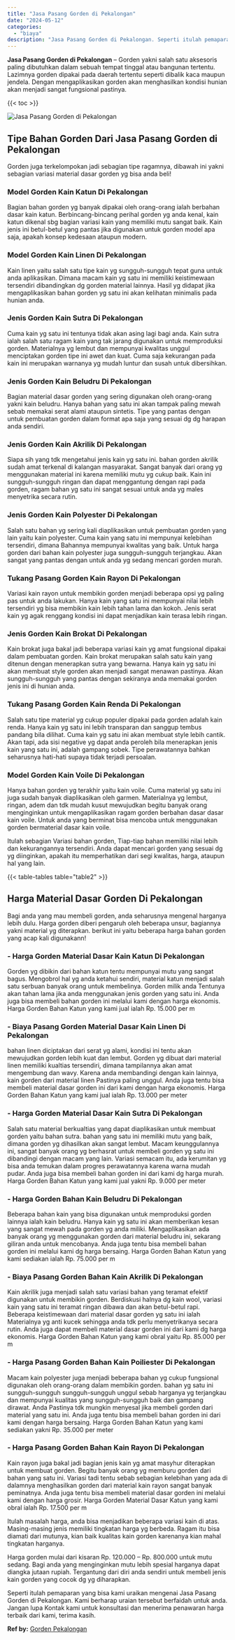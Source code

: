 ```yaml
---
title: "Jasa Pasang Gorden di Pekalongan"
date: "2024-05-12"
categories: 
  - "biaya"
description: "Jasa Pasang Gorden di Pekalongan. Seperti itulah pemaparan yang bisa kami uraikan mengenai Jasa Pasang Gorden di Pekalongan. Kami berharap uraian tersebut be..."
---
```


**Jasa Pasang Gorden di Pekalongan** – Gorden yakni salah satu aksesoris paling dibutuhkan dalam sebuah tempat tinggal atau bangunan tertentu. Lazimnya gorden dipakai pada daerah tertentu seperti dibalik kaca maupun jendela. Dengan mengaplikasikan gorden akan menghasilkan kondisi hunian akan menjadi sangat fungsional pastinya.

{{< toc >}}

![Jasa Pasang Gorden di Pekalongan](/images/pasang-gorden-murah10.png)

## Tipe Bahan Gorden Dari Jasa Pasang Gorden di Pekalongan

Gorden juga terkelompokan jadi sebagian tipe ragamnya, dibawah ini yakni sebagian variasi material dasar gorden yg bisa anda beli!

### Model Gorden Kain Katun Di Pekalongan

Bagian bahan gorden yg banyak dipakai oleh orang-orang ialah berbahan dasar kain katun. Berbincang-bincang perihal gorden yg anda kenal, kain katun dikenal sbg bagian variasi kain yang memiliki mutu sangat baik. Kain jenis ini betul-betul yang pantas jika digunakan untuk gorden model apa saja, apakah konsep kedesaan ataupun modern.

### Model Gorden Kain Linen Di Pekalongan

Kain linen yaitu salah satu tipe kain yg sungguh-sungguh tepat guna untuk anda aplikasikan. Dimana macam kain yg satu ini memiliki keistimewaan tersendiri dibandingkan dg gorden material lainnya. Hasil yg didapat jika mengaplikasikan bahan gorden yg satu ini akan kelihatan minimalis pada hunian anda.

### Jenis Gorden Kain Sutra Di Pekalongan

Cuma kain yg satu ini tentunya tidak akan asing lagi bagi anda. Kain sutra ialah salah satu ragam kain yang tak jarang digunakan untuk memproduksi gorden. Materialnya yg lembut dan mempunyai kwalitas unggul menciptakan gorden tipe ini awet dan kuat. Cuma saja kekurangan pada kain ini merupakan warnanya yg mudah luntur dan susah untuk dibersihkan.

### Jenis Gorden Kain Beludru Di Pekalongan

Bagian material dasar gorden yang sering digunakan oleh orang-orang yakni kain beludru. Hanya bahan yang satu ini akan tampak paling mewah sebab memakai serat alami ataupun sintetis. Tipe yang pantas dengan untuk pembuatan gorden dalam format apa saja yang sesuai dg dg harapan anda sendiri.

### Jenis Gorden Kain Akrilik Di Pekalongan

Siapa sih yang tdk mengetahui jenis kain yg satu ini. bahan gorden akrilik sudah amat terkenal di kalangan masyarakat. Sangat banyak dari orang yg menggunakan material ini karena memiliki mutu yg cukup baik. Kain ini sungguh-sungguh ringan dan dapat menggantung dengan rapi pada gorden, ragam bahan yg satu ini sangat sesuai untuk anda yg males menyetrika secara rutin.

### Jenis Gorden Kain Polyester Di Pekalongan

Salah satu bahan yg sering kali diaplikasikan untuk pembuatan gorden yang lain yaitu kain polyester. Cuma kain yang satu ini mempunyai kelebihan tersendiri, dimana Bahannya mempunyai kwalitas yang baik. Untuk harga gorden dari bahan kain polyester juga sungguh-sungguh terjangkau. Akan sangat yang pantas dengan untuk anda yg sedang mencari gorden murah.

### Tukang Pasang Gorden Kain Rayon Di Pekalongan

Variasi kain rayon untuk membikin gorden menjadi beberapa opsi yg paling pas untuk anda lakukan. Hanya kain yang satu ini mempunyai nilai lebih tersendiri yg bisa membikin kain lebih tahan lama dan kokoh. Jenis serat kain yg agak renggang kondisi ini dapat menjadikan kain terasa lebih ringan.

### Jenis Gorden Kain Brokat Di Pekalongan

Kain brokat juga bakal jadi beberapa variasi kain yg amat fungsional dipakai dalam pembuatan gorden. Kain brokat merupakan salah satu kain yang ditenun dengan menerapkan sutra yang bewarna. Hanya kain yg satu ini akan membuat style gorden akan menjadi sangat menawan pastinya. Akan sungguh-sungguh yang pantas dengan sekiranya anda memakai gorden jenis ini di hunian anda.

### Tukang Pasang Gorden Kain Renda Di Pekalongan

Salah satu tipe material yg cukup populer dipakai pada gorden adalah kain renda. Hanya kain yg satu ini lebih transparan dan sanggup tembus pandang bila dilihat. Cuma kain yg satu ini akan membuat style lebih cantik. Akan tapi, ada sisi negative yg dapat anda peroleh bila menerapkan jenis kain yang satu ini, adalah gampang sobek. Tipe perawatannya bahkan seharusnya hati-hati supaya tidak terjadi persoalan.

### Model Gorden Kain Voile Di Pekalongan

Hanya bahan gorden yg terakhir yaitu kain voile. Cuma material yg satu ini juga sudah banyak diaplikasikan oleh garmen. Materialnya yg lembut, ringan, adem dan tdk mudah kusut mewujudkan begitu banyak orang menginginkan untuk mengaplikasikan ragam gorden berbahan dasar dasar kain voile. Untuk anda yang berminat bisa mencoba untuk menggunakan gorden bermaterial dasar kain voile.

Itulah sebagian Variasi bahan gorden, Tiap-tiap bahan memiliki nilai lebih dan kekurangannya tersendiri. Anda dapat mencari gorden yang sesuai dg yg diinginkan, apakah itu memperhatikan dari segi kwalitas, harga, ataupun hal yang lain.

{{< table-tables table="table2" >}}

## Harga Material Dasar Gorden Di Pekalongan

Bagi anda yang mau membeli gorden, anda seharusnya mengenal harganya lebih dulu. Harga gorden diberi pengaruh oleh beberapa unsur, bagiannya yakni material yg diterapkan. berikut ini yaitu beberapa harga bahan gorden yang acap kali digunakann!

### \- Harga Gorden Material Dasar Kain Katun Di Pekalongan

Gorden yg dibikin dari bahan katun tentu mempunyai mutu yang sangat bagus. Mengobrol hal yg anda ketahui sendiri, material katun menjadi salah satu serbuan banyak orang untuk membelinya. Gorden milik anda Tentunya akan tahan lama jika anda menggunakan jenis gorden yang satu ini. Anda juga bisa membeli bahan gorden ini melalui kami dengan harga ekonomis. Harga Gorden Bahan Katun yang kami jual ialah Rp. 15.000 per m

### \- Biaya Pasang Gorden Material Dasar Kain Linen Di Pekalongan

bahan linen diciptakan dari serat yg alami, kondisi ini tentu akan mewujudkan gorden lebih kuat dan lembut. Gorden yg dibuat dari material linen memiliki kualtias tersendiri, dimana tampilannya akan amat mengembung dan wavy. Karena anda membandingi dengan kain lainnya, kain gorden dari material linen Pastinya paling unggul. Anda juga tentu bisa membeli material dasar gorden ini dari kami dengan harga ekonomis. Harga Gorden Bahan Katun yang kami jual ialah Rp. 13.000 per meter

### \- Harga Gorden Material Dasar Kain Sutra Di Pekalongan

Salah satu material berkualtias yang dapat diaplikasikan untuk membuat gorden yaitu bahan sutra. bahan yang satu ini memiliki mutu yang baik, dimana gorden yg dihasilkan akan sangat lembut. Macam keunggulannya ini, sangat banyak orang yg berhasrat untuk membeli gorden yg satu ini dibandingi dengan macam yang lain. Variasi semacam itu, ada kerumitan yg bisa anda temukan dalam progres perawatannya karena warna mudah pudar. Anda juga bisa membeli bahan gorden ini dari kami dg harga murah. Harga Gorden Bahan Katun yang kami jual yakni Rp. 9.000 per meter

### \- Harga Gorden Bahan Kain Beludru Di Pekalongan

Beberapa bahan kain yang bisa digunakan untuk memproduksi gorden lainnya ialah kain beludru. Hanya kain yg satu ini akan memberikan kesan yang sangat mewah pada gorden yg anda miliki. Mengaplikasikan ada banyak orang yg menggunakan gorden dari material beludru ini, sekarang giliran anda untuk mencobanya. Anda juga tentu bisa membeli bahan gorden ini melalui kami dg harga bersaing. Harga Gorden Bahan Katun yang kami sediakan ialah Rp. 75.000 per m

### \- Biaya Pasang Gorden Bahan Kain Akrilik Di Pekalongan

Kain akrilik juga menjadi salah satu variasi bahan yang teramat efektif digunakan untuk membikin gorden. Berdiskusi halnya dg kain wool, variasi kain yang satu ini teramat ringan dibawa dan akan betul-betul rapi. Beberapa keistimewaan dari material dasar gorden yg satu ini ialah Materialnya yg anti kucek sehingga anda tdk perlu menyetrikanya secara rutin. Anda juga dapat membeli material dasar gorden ini dari kami dg harga ekonomis. Harga Gorden Bahan Katun yang kami obral yaitu Rp. 85.000 per m

### \- Harga Pasang Gorden Bahan Kain Poiliester Di Pekalongan

Macam kain polyester juga menjadi beberapa bahan yg cukup fungsional digunakan oleh orang-orang dalam membikin gorden. bahan yg satu ini sungguh-sungguh sungguh-sungguh unggul sebab harganya yg terjangkau dan mempunyai kualitas yang sungguh-sungguh baik dan gampang dirawat. Anda Pastinya tdk mungkin menyesal jika membeli gorden dari material yang satu ini. Anda juga tentu bisa membeli bahan gorden ini dari kami dengan harga bersaing. Harga Gorden Bahan Katun yang kami sediakan yakni Rp. 35.000 per meter

### \- Harga Pasang Gorden Bahan Kain Rayon Di Pekalongan

Kain rayon juga bakal jadi bagian jenis kain yg amat masyhur diterapkan untuk membuat gorden. Begitu banyak orang yg memburu gorden dari bahan yang satu ini. Variasi tadi tentu sebab sebagian kelebihan yang ada di dalamnya menghasilkan gorden dari material kain rayon sangat banyak peminatnya. Anda juga tentu bisa membeli material dasar gorden ini melalui kami dengan harga grosir. Harga Gorden Material Dasar Katun yang kami obral ialah Rp. 17.500 per m

Itulah masalah harga, anda bisa menjadikan beberapa variasi kain di atas. Masing-masing jenis memiliki tingkatan harga yg berbeda. Ragam itu bisa diamati dari mutunya, kian baik kualitas kain gorden karenanya kian mahal tingkatan harganya.

Harga gorden mulai dari kisaran Rp. 120.000 – Rp. 800.000 untuk mutu sedang. Bagi anda yang menginginkan mutu lebih spesial harganya dapat diangka jutaan rupiah. Tergantung dari diri anda sendiri untuk membeli jenis kain gorden yang cocok dg yg diharapkan.

Seperti itulah pemaparan yang bisa kami uraikan mengenai Jasa Pasang Gorden di Pekalongan. Kami berharap uraian tersebut berfaidah untuk anda. Jangan lupa Kontak kami untuk konsultasi dan menerima penawaran harga terbaik dari kami, terima kasih.

**Ref by:**  [Gorden  Pekalongan](https://id.wikipedia.org/wiki/Gorden)
